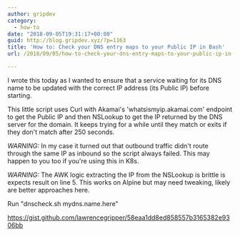 ```yaml
---
author: gripdev
category:
  - how-to
date: "2018-09-05T19:31:17+00:00"
guid: http://blog.gripdev.xyz/?p=1163
title: 'How to: Check your DNS entry maps to your Public IP in Bash'
url: /2018/09/05/how-to-check-your-dns-entry-maps-to-your-public-ip-in-bash/

---
```

I wrote this today as I wanted to ensure that a service waiting for its DNS name to be updated with the correct IP address (its Public IP) before starting.

This little script uses Curl with Akamai's 'whatsismyip.akamai.com' endpoint to get the Public IP and then NSLookup to get the IP returned by the DNS server for the domain. It keeps trying for a while until they match or exits if they don't match after 250 seconds.

_WARNING:_ In my case it turned out that outbound traffic didn't route through the same IP as inbound so the script always failed. This may happen to you too if you're using this in K8s.

_WARNING:_ The AWK logic extracting the IP from the NSLookup is brittle is expects result on line 5. This works on Alpine but may need tweaking, likely are better approaches here.

Run "dnscheck.sh mydns.name.here"

https://gist.github.com/lawrencegripper/58eaa1dd8ed858557b3165382e9306bb
